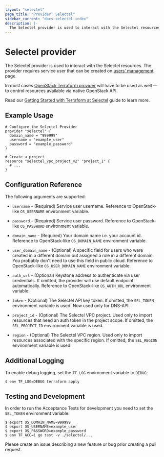 ```yaml
---
layout: "selectel"
page_title: "Provider: Selectel"
sidebar_current: "docs-selectel-index"
description: |-
  The Selectel provider is used to interact with the Selectel resources. The provider requires service user.
---
```


# Selectel provider

The Selectel provider is used to interact with the Selectel resources. The provider
requires service user that can be created on [users' management](https://my.selectel.ru/profile/users_management/users) page.

In most cases [OpenStack Terraform provider](https://registry.terraform.io/providers/terraform-provider-openstack/openstack/latest)
will have to be used as well — to control resources available via native OpenStack API.

Read our [Getting Started with Terraform at Selectel](https://kb.selectel.com/docs/selectel-cloud-platform/main-services/instructions/how_to_use_terraform/)
guide to learn more.

## Example Usage

```hcl
# Configure the Selectel Provider
provider "selectel" {
  domain_name = "999999"
  username = "example_user"
  password = "example_password"
}

# Create a project
resource "selectel_vpc_project_v2" "project_1" {
  # ...
}
```

## Configuration Reference

The following arguments are supported:

* `username` - (Required) Service user username. Reference to OpenStack-like `OS_USERNAME` environment variable.
* `password` - (Required) Service user password. Reference to OpenStack-like `OS_PASSWORD` environment variable.
* `domain_name` - (Required) Your domain name i.e. your account id. Reference to OpenStack-like `OS_DOMAIN_NAME` environment variable.


* `user_domain_name` - (Optional) A specific field for users who were created in a different domain 
but assigned a role in a different domain. You probably don't need to use this field in public cloud.
Reference to OpenStack-like `OS_USER_DOMAIN_NAME` environment variable.

* `auth_url` - (Optional) Keystone address to authenticate via user credentials.
If omitted, the provider will use default endpoint automatically.
Reference to OpenStack-like `OS_AUTH_URL` environment variable.

* `token` - (Optional) The Selectel API key token. If omitted, the `SEL_TOKEN`
  environment variable is used. Now used only for DNS-API.

* `project_id` - (Optional) The Selectel VPC project. Used only to import
  resources that need an auth token in the project scope. If omitted,
  the `SEL_PROJECT_ID` environment variable is used.

* `region` - (Optional) The Selectel VPC region. Used only to import resources
  associated with the specific region. If omitted, the `SEL_REGION` environment
  variable is used.


## Additional Logging

To enable debug logging, set the `TF_LOG` environment variable to `DEBUG`:

```shell
$ env TF_LOG=DEBUG terraform apply
```

## Testing and Development

In order to run the Acceptance Tests for development you need to set
the `SEL_TOKEN` environment variable:

```shell
$ export OS_DOMAIN_NAME=999999
$ export OS_USERNAME=example_user
$ export OS_PASSWORD=example_password
$ env TF_ACC=1 go test -v ./selectel/...
```

Please create an issue describing a new feature or bug prior creating a pull
request.
